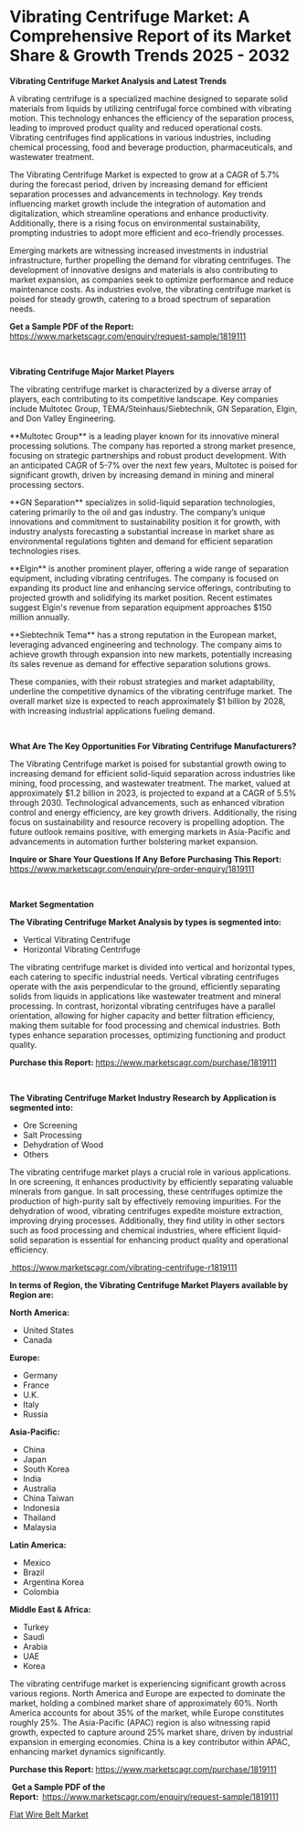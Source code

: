 <p><h1>Vibrating Centrifuge Market: A Comprehensive Report of its Market Share & Growth Trends 2025 - 2032</h1></p><p><strong>Vibrating Centrifuge Market Analysis and Latest Trends</strong></p>
<p><p>A vibrating centrifuge is a specialized machine designed to separate solid materials from liquids by utilizing centrifugal force combined with vibrating motion. This technology enhances the efficiency of the separation process, leading to improved product quality and reduced operational costs. Vibrating centrifuges find applications in various industries, including chemical processing, food and beverage production, pharmaceuticals, and wastewater treatment.</p><p>The Vibrating Centrifuge Market is expected to grow at a CAGR of 5.7% during the forecast period, driven by increasing demand for efficient separation processes and advancements in technology. Key trends influencing market growth include the integration of automation and digitalization, which streamline operations and enhance productivity. Additionally, there is a rising focus on environmental sustainability, prompting industries to adopt more efficient and eco-friendly processes. </p><p>Emerging markets are witnessing increased investments in industrial infrastructure, further propelling the demand for vibrating centrifuges. The development of innovative designs and materials is also contributing to market expansion, as companies seek to optimize performance and reduce maintenance costs. As industries evolve, the vibrating centrifuge market is poised for steady growth, catering to a broad spectrum of separation needs.</p></p>
<p><strong>Get a Sample PDF of the Report:&nbsp;</strong> <a href="https://www.marketscagr.com/enquiry/request-sample/1819111?utm_campaign=1995&utm_medium=2&utm_source=Github&utm_content=ia&utm_term=18022025&utm_id=vibrating-centrifuge">https://www.marketscagr.com/enquiry/request-sample/1819111</a></p>
<p>&nbsp;</p>
<p><strong>Vibrating Centrifuge Major Market Players</strong></p>
<p><p>The vibrating centrifuge market is characterized by a diverse array of players, each contributing to its competitive landscape. Key companies include Multotec Group, TEMA/Steinhaus/Siebtechnik, GN Separation, Elgin, and Don Valley Engineering.</p><p>**Multotec Group** is a leading player known for its innovative mineral processing solutions. The company has reported a strong market presence, focusing on strategic partnerships and robust product development. With an anticipated CAGR of 5-7% over the next few years, Multotec is poised for significant growth, driven by increasing demand in mining and mineral processing sectors.</p><p>**GN Separation** specializes in solid-liquid separation technologies, catering primarily to the oil and gas industry. The company’s unique innovations and commitment to sustainability position it for growth, with industry analysts forecasting a substantial increase in market share as environmental regulations tighten and demand for efficient separation technologies rises.</p><p>**Elgin** is another prominent player, offering a wide range of separation equipment, including vibrating centrifuges. The company is focused on expanding its product line and enhancing service offerings, contributing to projected growth and solidifying its market position. Recent estimates suggest Elgin's revenue from separation equipment approaches $150 million annually.</p><p>**Siebtechnik Tema** has a strong reputation in the European market, leveraging advanced engineering and technology. The company aims to achieve growth through expansion into new markets, potentially increasing its sales revenue as demand for effective separation solutions grows.</p><p>These companies, with their robust strategies and market adaptability, underline the competitive dynamics of the vibrating centrifuge market. The overall market size is expected to reach approximately $1 billion by 2028, with increasing industrial applications fueling demand.</p></p>
<p>&nbsp;</p>
<p><strong>What Are The Key Opportunities For Vibrating Centrifuge Manufacturers?</strong></p>
<p><p>The Vibrating Centrifuge market is poised for substantial growth owing to increasing demand for efficient solid-liquid separation across industries like mining, food processing, and wastewater treatment. The market, valued at approximately $1.2 billion in 2023, is projected to expand at a CAGR of 5.5% through 2030. Technological advancements, such as enhanced vibration control and energy efficiency, are key growth drivers. Additionally, the rising focus on sustainability and resource recovery is propelling adoption. The future outlook remains positive, with emerging markets in Asia-Pacific and advancements in automation further bolstering market expansion.</p></p>
<p><strong>Inquire or Share Your Questions If Any Before Purchasing This Report:</strong> <a href="https://www.marketscagr.com/enquiry/pre-order-enquiry/1819111?utm_campaign=1995&utm_medium=2&utm_source=Github&utm_content=ia&utm_term=18022025&utm_id=vibrating-centrifuge">https://www.marketscagr.com/enquiry/pre-order-enquiry/1819111</a></p>
<p>&nbsp;</p>
<p><strong>Market Segmentation</strong></p>
<p><strong>The Vibrating Centrifuge Market Analysis by types is segmented into:</strong></p>
<p><ul><li>Vertical Vibrating Centrifuge</li><li>Horizontal Vibrating Centrifuge</li></ul></p>
<p><p>The vibrating centrifuge market is divided into vertical and horizontal types, each catering to specific industrial needs. Vertical vibrating centrifuges operate with the axis perpendicular to the ground, efficiently separating solids from liquids in applications like wastewater treatment and mineral processing. In contrast, horizontal vibrating centrifuges have a parallel orientation, allowing for higher capacity and better filtration efficiency, making them suitable for food processing and chemical industries. Both types enhance separation processes, optimizing functioning and product quality.</p></p>
<p><strong>Purchase this Report:&nbsp;</strong><a href="https://www.marketscagr.com/purchase/1819111?utm_campaign=1995&utm_medium=2&utm_source=Github&utm_content=ia&utm_term=18022025&utm_id=vibrating-centrifuge">https://www.marketscagr.com/purchase/1819111</a></p>
<p>&nbsp;</p>
<p><strong>The Vibrating Centrifuge Market Industry Research by Application is segmented into:</strong></p>
<p><ul><li>Ore Screening</li><li>Salt Processing</li><li>Dehydration of Wood</li><li>Others</li></ul></p>
<p><p>The vibrating centrifuge market plays a crucial role in various applications. In ore screening, it enhances productivity by efficiently separating valuable minerals from gangue. In salt processing, these centrifuges optimize the production of high-purity salt by effectively removing impurities. For the dehydration of wood, vibrating centrifuges expedite moisture extraction, improving drying processes. Additionally, they find utility in other sectors such as food processing and chemical industries, where efficient liquid-solid separation is essential for enhancing product quality and operational efficiency.</p></p>
<p><a href="https://www.marketscagr.com/vibrating-centrifuge-r1819111?utm_campaign=1995&utm_medium=2&utm_source=Github&utm_content=ia&utm_term=18022025&utm_id=vibrating-centrifuge">&nbsp;https://www.marketscagr.com/vibrating-centrifuge-r1819111</a></p>
<p><strong>In terms of Region, the Vibrating Centrifuge Market Players available by Region are:</strong></p>
<p>
    <p> <strong> North America: </strong>
        <ul>
            <li>United States</li>
            <li>Canada</li>
        </ul>
        </p> 
    <p> <strong> Europe: </strong>
        <ul>
            <li>Germany</li>
            <li>France</li>
            <li>U.K.</li>
            <li>Italy</li>
            <li>Russia</li>
        </ul>
        </p> 
    <p> <strong> Asia-Pacific: </strong>
        <ul>
            <li>China</li>
            <li>Japan</li>
            <li>South Korea</li>
            <li>India</li>
            <li>Australia</li>
            <li>China Taiwan</li>
            <li>Indonesia</li>
            <li>Thailand</li>
            <li>Malaysia</li>
        </ul>
        </p> 
    <p> <strong> Latin America: </strong>
        <ul>
            <li>Mexico</li>
            <li>Brazil</li>
            <li>Argentina Korea</li>
            <li>Colombia</li>
        </ul>
        </p> 
    <p> <strong> Middle East & Africa: </strong>
        <ul>
            <li>Turkey</li>
            <li>Saudi</li>
            <li>Arabia</li>
            <li>UAE</li>
            <li>Korea</li>
        </ul>
    </p>
    </p>
<p><p>The vibrating centrifuge market is experiencing significant growth across various regions. North America and Europe are expected to dominate the market, holding a combined market share of approximately 60%. North America accounts for about 35% of the market, while Europe constitutes roughly 25%. The Asia-Pacific (APAC) region is also witnessing rapid growth, expected to capture around 25% market share, driven by industrial expansion in emerging economies. China is a key contributor within APAC, enhancing market dynamics significantly.</p></p>
<p><strong>Purchase this Report: </strong><a href="https://www.marketscagr.com/purchase/1819111?utm_campaign=1995&utm_medium=2&utm_source=Github&utm_content=ia&utm_term=18022025&utm_id=vibrating-centrifuge">https://www.marketscagr.com/purchase/1819111</a></p>
<p>&nbsp;<strong>Get a Sample PDF of the Report:&nbsp;&nbsp;</strong><a href="https://www.marketscagr.com/enquiry/request-sample/1819111?utm_campaign=1995&utm_medium=2&utm_source=Github&utm_content=ia&utm_term=18022025&utm_id=vibrating-centrifuge">https://www.marketscagr.com/enquiry/request-sample/1819111</a></p>
<p><strong></strong></p>
<p><p><a href="https://github.com/irfadac/Market-Research-Report-List-5/blob/main/flat-wire-belt-market.md?utm_campaign=1995&utm_medium=2&utm_source=Github&utm_content=ia&utm_term=18022025&utm_id=vibrating-centrifuge">Flat Wire Belt Market</a></p></p>